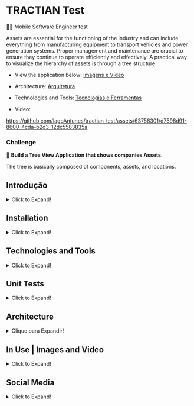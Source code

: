 # TRACTIAN Test

:iphone::large_blue_circle: Mobile Software Engineer test

Assets are essential for the functioning of the industry and can include everything from manufacturing equipment to transport vehicles and power generation systems. Proper management and maintenance are crucial to ensure they continue to operate efficiently and effectively. A practical way to visualize the hierarchy of assets is through a tree structure.

- View the application below: [Imagens e Vídeo](#em-uso--imagens-e-video)
- Architecture: [Arquitetura](#arquitetura)
- Technologies and Tools: [Tecnologias e Ferramentas](#tecnologias-e-ferramentas)

- Video:

https://github.com/IagoAntunes/tractian_test/assets/63758301/d7598d91-8600-4cda-b2d3-12dc5583835a

### Challenge

📌 **Build a Tree View Application that shows companies Assets.**

The tree is basically composed of components, assets, and locations.

## Introdução

<details>
<summary>Click to Expand!</summary>

Welcome to the Tree View Application project! This project was developed as part of a technical challenge to build an application that displays companies' assets in a hierarchical tree structure. Visualizing assets in a tree format facilitates understanding the relationship between locations, assets, and components, enabling more efficient and effective management of industrial resources.
In this application, you will be able to:

- Visualize the hierarchy of assets in a tree structure.
- Filter assets based on different criteria such as status, text, qrCode.
- Store and retrieve asset data locally to support offline functionality.
- View the status of assets of a unit.

Below, you will find the instructions for installation, use, and details for this project.

</details>

## Installation

<details>
<summary>Click to Expand!</summary>

To install this project, follow these steps:

1. Clone the repository:
    ```sh
    git clone https://github.com/IagoAntunes/tractian_test.git
    ```
2. Install the dependencies:
    ```sh
    flutter pub get
    ```
3. Run:
    ```sh
    flutter run
    ```
</details>

## Technologies and Tools

<details>
<summary>Click to Expand!</summary>

### Tecnologias 
- Flutter

### Ferramentas
- [GetX](https://pub.dev/packages/get) - Used for state management, navigation, and dependency injection.
- [dio](https://pub.dev/packages/dio) - Package used for making HTTP requests (not used as the data is mocked).
- [get_storage](https://pub.dev/packages/get_storage) - Package used for data storage, allowing offline functionality of the application.
- [internet_connection_checker](https://pub.dev/packages/internet_connection_checker) - Used to check if the user has an internet connection.
- [qr_code_scanner](https://pub.dev/packages/qr_code_scanner) - Used to read data from a QR code and filter assets.
- [path_provider](https://pub.dev/packages/path_provider) - Used to access mock data in the assets folder, making runtime queries dynamic without fixed data.

</details>

## Unit Tests

<details>
<summary>Click to Expand!</summary>

```Coverage is a metric that indicates how many lines of code, instructions, conditions, or paths of the program are tested by the set of unit tests.```

**Coverage:** 81,2%

Unit tests are used to test individual units of code. In Flutter, unit tests are written using the flutter_test library, with the help of other libraries like [**mocktail**](https://pub.dev/packages/mocktail)

To run the unit tests, follow these steps:

```dart
flutter test
```

</details>

## Architecture

<details>
<summary>Clique para Expandir!</summary>
  
This project uses Clean Architecture to organize the code in a modular and decoupled manner, facilitating system maintenance and evolution. The folder structure is organized as follows:

### Folder Structure

```
lib
│
├── core
│
├── features
|
├── settings

```

- **core:** Contains code and rules that are shared between the application's functionalities.
- **features** Contains the code for each functionality.
- **settings** Contains theme settings such as color styles, texts, and dependency injection.

```
features
│
├── domain
│ ├── entities
│ ├── models
│ ├── repositories
│ └── requests
│ └── responses
│
├── external
│ ├── datasources
│ └── dao
│
├── infra
│ ├── repositories
│ └── datasources
│ └── dao
│
└── presentation
├── controllers
├── pages
└── widgets
```
- **domain:** Contains repository abstractions and models (entities) that represent the application's fundamental data.
  - `entities:` Models that represent data.
  - `repositories:` Repository interfaces.

- **external:** Responsible for implementing external data sources and data access objects (DAO).
  - `datasources:` Implementation of external data sources, such as APIs.
  - `dao:` Data access objects for local storage.

- **infra:** Contains the implementation of repositories and abstractions of data sources.
  - `repositories:` Implementation of repository interfaces defined in the domain.
  - `datasources:` Interfaces of external data sources.

- **presentation:** Contains code related to the user interface (UI) and controllers.
  - `controllers:` Controllers managing the presentation logic.
  - `pages:` Application pages.
  - `widgets:` Reusable UI components.

### Package Abstraction

To avoid code coupling to specific packages, abstractions were used for packages like Dio (for HTTP requests) and GetStorage (for local storage). This ensures the application maintains flexibility and can be easily adapted or replaced by other implementations without major changes to the codebase.

</details>
</details>

## In Use | Images and Video

<details>
<summary>Click to Expand!</summary>

[<img  height="600px" width="285px" alt="Warpnet"  src="https://github.com/IagoAntunes/tractian_test/blob/main/assets/github/home_page.png"/>](HomePage)
[<img  height="600px" width="285px" alt="Warpnet"  src="https://github.com/IagoAntunes/tractian_test/blob/main/assets/github/assets_page.png"/>](AssetsPage)
[<img  height="600px" width="285px" alt="Warpnet"  src="https://github.com/IagoAntunes/tractian_test/blob/main/assets/github/assets_page_filter_energy.png"/>](AssetsPageFilterEnergy)
[<img  height="600px" width="285px" alt="Warpnet"  src="https://github.com/IagoAntunes/tractian_test/blob/main/assets/github/assets_page_filter_alert.png"/>](AssetsPageFilterAlert)
[<img  height="600px" width="285px" alt="Warpnet"  src="https://github.com/IagoAntunes/tractian_test/blob/main/assets/github/assets_page_filter_text.png"/>](AssetsPageFilterAlert)
[<img  height="600px" width="285px" alt="Warpnet"  src="https://github.com/IagoAntunes/tractian_test/blob/main/assets/github/assets_page_filter_qr.png"/>](AssetsPageFilterQr)

<details>
<summary>Pages in English!</summary>
    
[<img  height="600px" width="285px" alt="Warpnet"  src="https://github.com/IagoAntunes/tractian_test/blob/main/assets/github/home_page_english.png"/>](HomePageEnglish)
[<img  height="600px" width="285px" alt="Warpnet"  src="https://github.com/IagoAntunes/tractian_test/blob/main/assets/github/assets_page_english.png"/>](AssetsPage)
    
</details>

</details>


## Social Media

<details>
<summary>Click to Expand!</summary>

Social Media links below:

- [LinkedIn](https://www.linkedin.com/in/iagoaferreira/)

</details>
